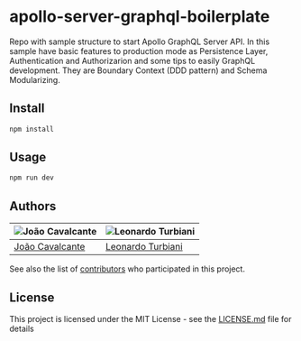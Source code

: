# apollo-server-graphql-boilerplate
Repo with sample structure to start Apollo GraphQL Server API. In this sample have basic features to production mode as Persistence Layer, Authentication and Authorizarion and some tips to easily GraphQL development. They are Boundary Context (DDD pattern) and Schema Modularizing.

## Install

```sh
npm install
```

## Usage

```sh
npm run dev
```


## Authors

|  ![João Cavalcante](https://avatars1.githubusercontent.com/u/13931503?v=3&s=150)    | ![Leonardo Turbiani](https://avatars3.githubusercontent.com/u/1368287?v=3&s=150)
|-------------|--------|
|[João Cavalcante](https://github.com/kavalcante/)| [Leonardo Turbiani](https://github.com/turbiani/) |

See also the list of [contributors](https://github.com/Cotabox/apollo-server-graphql-boilerplate/contributors) who participated in this project.

## License

This project is licensed under the MIT License - see the [LICENSE.md](LICENSE.md) file for details
